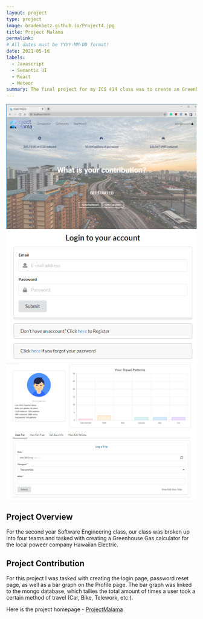 ```yaml
---
layout: project
type: project
image: bradenbetz.github.io/Project4.jpg     
title: Project Malama
permalink: 
# All dates must be YYYY-MM-DD format!
date: 2021-05-16
labels:
  - Javascript
  - Semantic UI
  - React
  - Meteor
summary: The final project for my ICS 414 class was to create an Greenhouse Gas tracker for Hawaiian Electric.
---
```


<img class="ui centered image" src="/images/landing copy.png">
<img class="ui centered image" src="/images/Login.png">
<img class="ui centered image" src="/images/Profile.png">


## Project Overview

For the second year Software Engineering class, our class was broken up into four teams and tasked with creating a Greenhouse Gas calculator for the local poweer company Hawaiian Electric.

## Project Contribution

For this project I was tasked with creating the login page, password reset page, as well as a bar graph on the Profile page. The bar graph was linked to the mongo database, which tallies the total amount of times a user took a certain method of travel  (Car, Bike, Telework, etc.).

Here is the project homepage - [ProjectMalama](https://virtual-manoa-coders.github.io/)

